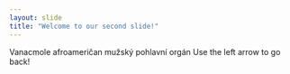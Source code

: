 ```yaml
---
layout: slide
title: "Welcome to our second slide!"
---
```

Vanacmole afroameričan mužský pohlavní orgán
Use the left arrow to go back!
